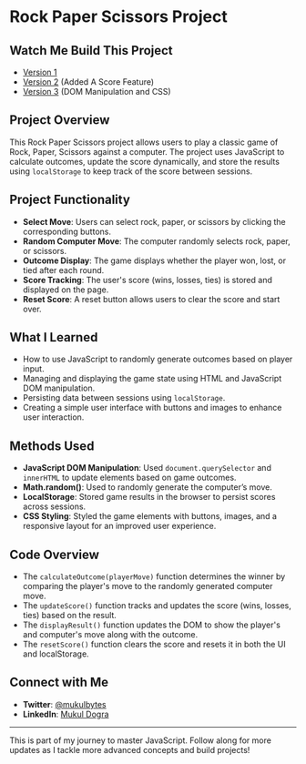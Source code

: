 # Rock Paper Scissors Project

## Watch Me Build This Project

- [Version 1](https://youtu.be/KcOmUlgSXww?feature=shared)
- [Version 2](https://youtu.be/YuTLIcnvhTg?feature=shared) (Added A Score Feature)
- [Version 3](https://youtu.be/MbOcWWNZkHQ?feature=shared) (DOM Manipulation and CSS)

## Project Overview

This Rock Paper Scissors project allows users to play a classic game of Rock, Paper, Scissors against a computer. The project uses JavaScript to calculate outcomes, update the score dynamically, and store the results using `localStorage` to keep track of the score between sessions.

## Project Functionality

- **Select Move**: Users can select rock, paper, or scissors by clicking the corresponding buttons.
- **Random Computer Move**: The computer randomly selects rock, paper, or scissors.
- **Outcome Display**: The game displays whether the player won, lost, or tied after each round.
- **Score Tracking**: The user's score (wins, losses, ties) is stored and displayed on the page.
- **Reset Score**: A reset button allows users to clear the score and start over.

## What I Learned

- How to use JavaScript to randomly generate outcomes based on player input.
- Managing and displaying the game state using HTML and JavaScript DOM manipulation.
- Persisting data between sessions using `localStorage`.
- Creating a simple user interface with buttons and images to enhance user interaction.

## Methods Used

- **JavaScript DOM Manipulation**: Used `document.querySelector` and `innerHTML` to update elements based on game outcomes.
- **Math.random()**: Used to randomly generate the computer’s move.
- **LocalStorage**: Stored game results in the browser to persist scores across sessions.
- **CSS Styling**: Styled the game elements with buttons, images, and a responsive layout for an improved user experience.

## Code Overview

- The `calculateOutcome(playerMove)` function determines the winner by comparing the player's move to the randomly generated computer move.
- The `updateScore()` function tracks and updates the score (wins, losses, ties) based on the result.
- The `displayResult()` function updates the DOM to show the player's and computer's move along with the outcome.
- The `resetScore()` function clears the score and resets it in both the UI and localStorage.

## Connect with Me

- **Twitter**: [@mukulbytes](https://x.com/mukulbytes)
- **LinkedIn**: [Mukul Dogra](https://linkedin.com/in/mukul-dogra)

---

This is part of my journey to master JavaScript. Follow along for more updates as I tackle more advanced concepts and build projects!
